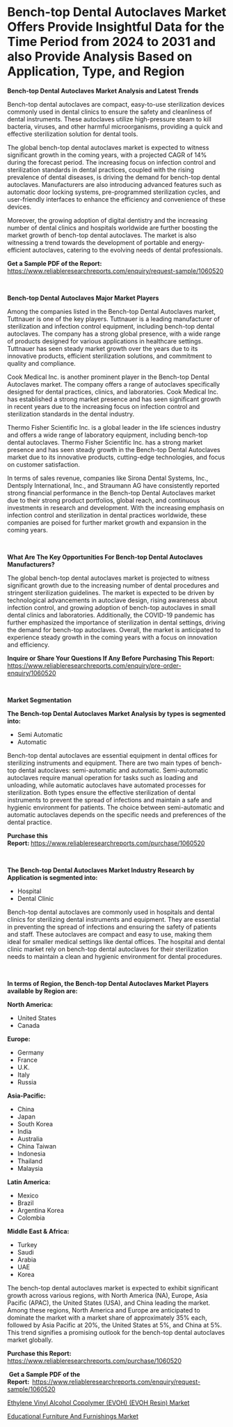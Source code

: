 <p><h1>Bench-top Dental Autoclaves Market Offers Provide Insightful Data for the Time Period from 2024 to 2031 and also Provide Analysis Based on Application, Type, and Region</h1></p><p><strong>Bench-top Dental Autoclaves Market Analysis and Latest Trends</strong></p>
<p><p>Bench-top dental autoclaves are compact, easy-to-use sterilization devices commonly used in dental clinics to ensure the safety and cleanliness of dental instruments. These autoclaves utilize high-pressure steam to kill bacteria, viruses, and other harmful microorganisms, providing a quick and effective sterilization solution for dental tools.</p><p>The global bench-top dental autoclaves market is expected to witness significant growth in the coming years, with a projected CAGR of 14% during the forecast period. The increasing focus on infection control and sterilization standards in dental practices, coupled with the rising prevalence of dental diseases, is driving the demand for bench-top dental autoclaves. Manufacturers are also introducing advanced features such as automatic door locking systems, pre-programmed sterilization cycles, and user-friendly interfaces to enhance the efficiency and convenience of these devices.</p><p>Moreover, the growing adoption of digital dentistry and the increasing number of dental clinics and hospitals worldwide are further boosting the market growth of bench-top dental autoclaves. The market is also witnessing a trend towards the development of portable and energy-efficient autoclaves, catering to the evolving needs of dental professionals.</p></p>
<p><strong>Get a Sample PDF of the Report:&nbsp;</strong> <a href="https://www.reliableresearchreports.com/enquiry/request-sample/1060520">https://www.reliableresearchreports.com/enquiry/request-sample/1060520</a></p>
<p>&nbsp;</p>
<p><strong>Bench-top Dental Autoclaves Major Market Players</strong></p>
<p><p>Among the companies listed in the Bench-top Dental Autoclaves market, Tuttnauer is one of the key players. Tuttnauer is a leading manufacturer of sterilization and infection control equipment, including bench-top dental autoclaves. The company has a strong global presence, with a wide range of products designed for various applications in healthcare settings. Tuttnauer has seen steady market growth over the years due to its innovative products, efficient sterilization solutions, and commitment to quality and compliance.</p><p>Cook Medical Inc. is another prominent player in the Bench-top Dental Autoclaves market. The company offers a range of autoclaves specifically designed for dental practices, clinics, and laboratories. Cook Medical Inc. has established a strong market presence and has seen significant growth in recent years due to the increasing focus on infection control and sterilization standards in the dental industry.</p><p>Thermo Fisher Scientific Inc. is a global leader in the life sciences industry and offers a wide range of laboratory equipment, including bench-top dental autoclaves. Thermo Fisher Scientific Inc. has a strong market presence and has seen steady growth in the Bench-top Dental Autoclaves market due to its innovative products, cutting-edge technologies, and focus on customer satisfaction.</p><p>In terms of sales revenue, companies like Sirona Dental Systems, Inc., Dentsply International, Inc., and Straumann AG have consistently reported strong financial performance in the Bench-top Dental Autoclaves market due to their strong product portfolios, global reach, and continuous investments in research and development. With the increasing emphasis on infection control and sterilization in dental practices worldwide, these companies are poised for further market growth and expansion in the coming years.</p></p>
<p>&nbsp;</p>
<p><strong>What Are The Key Opportunities For Bench-top Dental Autoclaves Manufacturers?</strong></p>
<p><p>The global bench-top dental autoclaves market is projected to witness significant growth due to the increasing number of dental procedures and stringent sterilization guidelines. The market is expected to be driven by technological advancements in autoclave design, rising awareness about infection control, and growing adoption of bench-top autoclaves in small dental clinics and laboratories. Additionally, the COVID-19 pandemic has further emphasized the importance of sterilization in dental settings, driving the demand for bench-top autoclaves. Overall, the market is anticipated to experience steady growth in the coming years with a focus on innovation and efficiency.</p></p>
<p><strong>Inquire or Share Your Questions If Any Before Purchasing This Report:</strong> <a href="https://www.reliableresearchreports.com/enquiry/pre-order-enquiry/1060520">https://www.reliableresearchreports.com/enquiry/pre-order-enquiry/1060520</a></p>
<p>&nbsp;</p>
<p><strong>Market Segmentation</strong></p>
<p><strong>The Bench-top Dental Autoclaves Market Analysis by types is segmented into:</strong></p>
<p><ul><li>Semi Automatic</li><li>Automatic</li></ul></p>
<p><p>Bench-top dental autoclaves are essential equipment in dental offices for sterilizing instruments and equipment. There are two main types of bench-top dental autoclaves: semi-automatic and automatic. Semi-automatic autoclaves require manual operation for tasks such as loading and unloading, while automatic autoclaves have automated processes for sterilization. Both types ensure the effective sterilization of dental instruments to prevent the spread of infections and maintain a safe and hygienic environment for patients. The choice between semi-automatic and automatic autoclaves depends on the specific needs and preferences of the dental practice.</p></p>
<p><strong>Purchase this Report:&nbsp;</strong><a href="https://www.reliableresearchreports.com/purchase/1060520">https://www.reliableresearchreports.com/purchase/1060520</a></p>
<p>&nbsp;</p>
<p><strong>The Bench-top Dental Autoclaves Market Industry Research by Application is segmented into:</strong></p>
<p><ul><li>Hospital</li><li>Dental Clinic</li></ul></p>
<p><p>Bench-top dental autoclaves are commonly used in hospitals and dental clinics for sterilizing dental instruments and equipment. They are essential in preventing the spread of infections and ensuring the safety of patients and staff. These autoclaves are compact and easy to use, making them ideal for smaller medical settings like dental offices. The hospital and dental clinic market rely on bench-top dental autoclaves for their sterilization needs to maintain a clean and hygienic environment for dental procedures.</p></p>
<p>&nbsp;</p>
<p><strong>In terms of Region, the Bench-top Dental Autoclaves Market Players available by Region are:</strong></p>
<p>
    <p> <strong> North America: </strong>
        <ul>
            <li>United States</li>
            <li>Canada</li>
        </ul>
        </p> 
    <p> <strong> Europe: </strong>
        <ul>
            <li>Germany</li>
            <li>France</li>
            <li>U.K.</li>
            <li>Italy</li>
            <li>Russia</li>
        </ul>
        </p> 
    <p> <strong> Asia-Pacific: </strong>
        <ul>
            <li>China</li>
            <li>Japan</li>
            <li>South Korea</li>
            <li>India</li>
            <li>Australia</li>
            <li>China Taiwan</li>
            <li>Indonesia</li>
            <li>Thailand</li>
            <li>Malaysia</li>
        </ul>
        </p> 
    <p> <strong> Latin America: </strong>
        <ul>
            <li>Mexico</li>
            <li>Brazil</li>
            <li>Argentina Korea</li>
            <li>Colombia</li>
        </ul>
        </p> 
    <p> <strong> Middle East & Africa: </strong>
        <ul>
            <li>Turkey</li>
            <li>Saudi</li>
            <li>Arabia</li>
            <li>UAE</li>
            <li>Korea</li>
        </ul>
    </p>
    </p>
<p><p>The bench-top dental autoclaves market is expected to exhibit significant growth across various regions, with North America (NA), Europe, Asia Pacific (APAC), the United States (USA), and China leading the market. Among these regions, North America and Europe are anticipated to dominate the market with a market share of approximately 35% each, followed by Asia Pacific at 20%, the United States at 5%, and China at 5%. This trend signifies a promising outlook for the bench-top dental autoclaves market globally.</p></p>
<p><strong>Purchase this Report: </strong><a href="https://www.reliableresearchreports.com/purchase/1060520">https://www.reliableresearchreports.com/purchase/1060520</a></p>
<p>&nbsp;<strong>Get a Sample PDF of the Report:&nbsp;&nbsp;</strong><a href="https://www.reliableresearchreports.com/enquiry/request-sample/1060520">https://www.reliableresearchreports.com/enquiry/request-sample/1060520</a></p>
<p><strong></strong></p>
<p><p><a href="https://github.com/mabutironaldo/Market-Research-Report-List-3/blob/main/ethylene-vinyl-alcohol-copolymer-evoh-evoh-resin-market.md">Ethylene Vinyl Alcohol Copolymer (EVOH) (EVOH Resin) Market</a></p><p><a href="https://github.com/Paul14Anderson63/Market-Research-Report-List-2/blob/main/educational-furniture-and-furnishings-market.md">Educational Furniture And Furnishings Market</a></p></p>